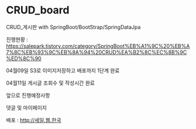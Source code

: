 # CRUD_board
CRUD_게시판 with SpringBoot/BootStrap/SpringDataJpa


진행현황 : https://salepark.tistory.com/category/SpringBoot%EB%A1%9C%20%EB%A7%8C%EB%93%9C%EB%8A%94%20CRUD%EA%B2%8C%EC%8B%9C%ED%8C%90

04월09일 S3로 이미지저장하고 배포까지 1단계 완료

04월11일 게시글 조회수 및 작성시간 완료

앞으로 진행예정사항

댓글 및 마이페이지

배포 : http://세일.웹.한국

